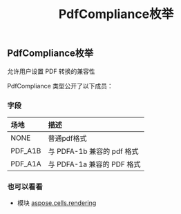 ﻿---
title: PdfCompliance枚举
second_title: Aspose.Cells for Python via .NET API 参考资料
description:
type: docs
weight: 170
url: /zh/python-net/aspose.cells.rendering/pdfcompliance/
is_root: false
---
##  PdfCompliance枚举
允许用户设置 PDF 转换的兼容性



PdfCompliance 类型公开了以下成员：

### 字段
|场地|描述|
| :- | :- |
| NONE |普通pdf格式|
| PDF_A1B |与 PDFA-1b 兼容的 pdf 格式|
| PDF_A1A |与 PDFA-1a 兼容的 PDF 格式|



### 也可以看看
* 模块 [aspose.cells.rendering](..)
